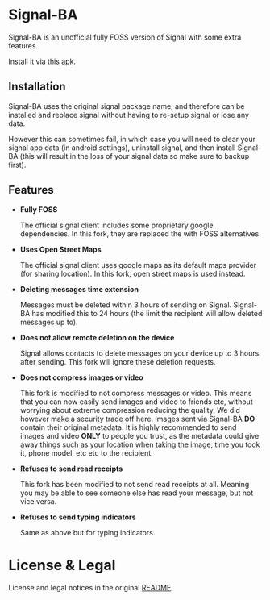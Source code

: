 # Signal-BA

Signal-BA is an unofficial fully FOSS version of Signal with some extra features.

Install it via this [apk](https://github.com/benarmstead/Signal-BA/releases/latest).

## Installation

Signal-BA uses the original signal package name, and therefore can be installed and replace signal without having to re-setup signal or lose any data.

However this can sometimes fail, in which case you will need to clear your signal app data (in android settings), uninstall signal, and then install Signal-BA (this will result in the loss of your signal data so make sure to backup first).

## Features

- **Fully FOSS**

  The official signal client includes some proprietary google dependencies. In this fork, they are replaced the with FOSS alternatives

- **Uses Open Street Maps**

  The official signal client uses google maps as its default maps provider (for sharing location). In this fork, open street maps is used instead.

- **Deleting messages time extension**

  Messages must be deleted within 3 hours of sending on Signal. Signal-BA has modified this to 24 hours (the limit the recipient will allow deleted messages up to).

- **Does not allow remote deletion on the device**

  Signal allows contacts to delete messages on your device up to 3 hours after sending. This fork will ignore these deletion requests.

- **Does not compress images or video**

  This fork is modified to not compress messages or video. This means that you can now easily send images and video to friends etc, without worrying about extreme compression reducing the quality. We did however make a security trade off here. Images sent via Signal-BA **DO** contain their original metadata. It is highly recommended to send images and video **ONLY** to people you trust, as the metadata could give away things such as your location when taking the image, time you took it, phone model, etc etc to the recipient.

- **Refuses to send read receipts**

  This fork has been modified to not send read receipts at all. Meaning you may be able to see someone else has read your message, but not vice versa.

- **Refuses to send typing indicators**

  Same as above but for typing indicators.

# License & Legal

License and legal notices in the original [README](README-ORIG.md).
